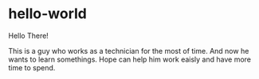 # hello-world

Hello There!

This is a guy who works as a technician for the most of time. And now he wants to learn somethings.
Hope can help him work eaisly and have more time to spend.
